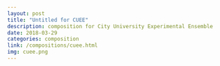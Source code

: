 ```yaml
---
layout: post
title: "Untitled for CUEE"
description: composition for City University Experimental Ensemble
date: 2018-03-29
categories: composition
link: /compositions/cuee.html
img: cuee.png
---
```

